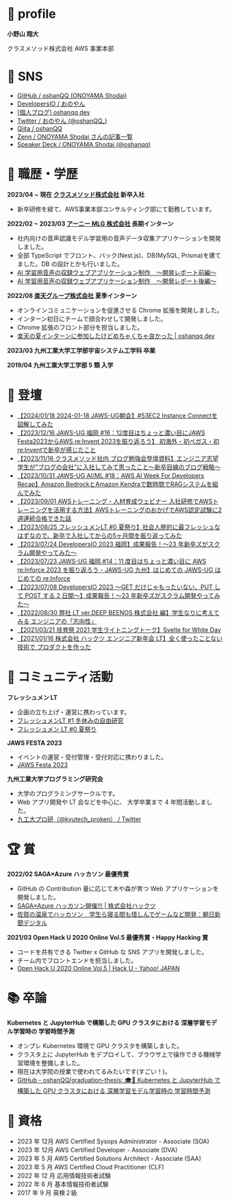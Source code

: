 # 👤 profile

**小野山 翔大**

クラスメソッド株式会社 AWS 事業本部

# 📱 SNS

- [GitHub / oshanQQ (ONOYAMA Shodai)](https://github.com/oshanQQ)
- [DevelopersIO / おのやん](https://dev.classmethod.jp/author/oshanqq)
- [[個人ブログ] oshanqq dev](https://oshanqq-dev.vercel.app/)
- [Twitter / おのやん (@oshanQQ\_)](https://twitter.com/oshanQQ_)
- [Qiita / oshanQQ](https://qiita.com/oshanQQ)
- [Zenn / ONOYAMA Shodai さんの記事一覧](https://zenn.dev/oshanqq)
- [Speaker Deck / ONOYAMA Shodai (@oshanqq)](https://speakerdeck.com/oshanqq)

# 💼 職歴・学歴

**2023/04 ~ 現在 [クラスメソッド株式会社](https://classmethod.jp/) 新卒入社**

- 新卒研修を経て、AWS事業本部コンサルティング部にて勤務しています。

**2022/02 ~ 2023/03 [アーニー MLG 株式会社](https://ernie.co.jp/) 長期インターン**

- 社内向けの音声認識モデル学習用の音声データ収集アプリケーションを開発しました。
- 全部 TypeScript でフロント、バック(Nest.js)、DB(MySQL, Prisma)を建てました。DB の設計とかも行いました。
- [AI 学習用音声の収録ウェブアプリケーション制作　〜開発レポート前編〜](https://olaris.jp/posts/WKvv-yyB)
- [AI 学習用音声の収録ウェブアプリケーション制作　〜開発レポート後編〜](https://olaris.jp/posts/Ku4HryXS)

**2022/08 [楽天グループ株式会社](https://corp.rakuten.co.jp/about/) 夏季インターン**

- オンラインコミュニケーションを促進させる Chrome 拡張を開発しました。
- インターン初日にチームで顔合わせして開発しました。
- Chrome 拡張のフロント部分を担当しました。
- [楽天の夏インターンに参加したけどめちゃくちゃ良かった | oshanqq dev](https://oshanqq-dev.vercel.app/posts/rakuten-internship)

**2023/03 九州工業大学工学部宇宙システム工学科 卒業**

**2019/04 九州工業大学工学部 5 類 入学**

# 🎤 登壇

- [【2024/01/18 2024-01-18 JAWS-UG朝会】#53EC2 Instance Connectを図解してみた](https://speakerdeck.com/oshanqq/ec2-instance-connectwotu-jie-sitemita)
- [【2023/12/16 JAWS-UG 福岡 #16：12度目はちょっと濃い目にJAWS Festa2023からAWS re:Invent 2023を振り返ろう】 初海外・初ベガス・初re:Inventで新卒が感じたこと](https://speakerdeck.com/oshanqq/chu-hai-wai-chu-begasuchu-re-inventdexin-zu-gagan-zitakoto)
- [【2023/11/16 クラスメソッド社内 ブログ勉強会登壇資料】エンジニア志望学生が"ブログの会社"に入社してみて思ったこと〜新卒目線のブログ戦略〜](https://speakerdeck.com/oshanqq/enziniazhi-wang-xue-sheng-ga-burogunohui-she-niru-she-sitemitesi-tutakoto-xin-zu-mu-xian-noburoguzhan-lue)
- [【2023/10/31 JAWS-UG AI/ML #18：AWS AI Week For Developers Recap】Amazon BedrockとAmazon Kendraで数時間でRAGシステムを組んでみた](https://speakerdeck.com/oshanqq/amazon-bedrocktoamazon-kendradeshu-shi-jian-deragsisutemuwozu-ndemita)
- [【2023/09/01 AWSトレーニング・人材育成ウェビナー 入社研修でAWSトレーニングを活用する方法】AWSトレーニングのおかげでAWS認定試験に2週連続合格できた話](https://speakerdeck.com/oshanqq/awstoreningunookagedeawsren-ding-shi-yan-ni2zhou-lian-sok-he-ge-dekitahua)
- [【2023/08/25 フレッシュメンLT #0 夏祭り】社会人歴的に最フレッシュなはずなので、新卒で入社してからの5ヶ月間を振り返ってみた](https://speakerdeck.com/oshanqq/she-hui-ren-li-de-nizui-huretusiyunahazunanode-xin-zu-deru-she-sitekarano5keyue-jian-wozhen-rifan-tutemita)
- [【2023/07/24 DevelopersIO 2023 福岡】成果報告！〜23 年新卒ズがスクラム開発やってみた〜](https://speakerdeck.com/oshanqq/fu-gang-ibentoban-cheng-guo-bao-gao-23nian-xin-zu-zugasukuramukai-fa-yatutemita)
- [【2023/07/23 JAWS-UG 福岡 #14：11 度目はちょっと濃い目に AWS re:Inforce 2023 を振り返ろう - JAWS-UG 九州】はじめての JAWS-UG はじめての re:Inforce](https://speakerdeck.com/oshanqq/hazimetenojaws-ug-hazimetenore-inforce)
- [【2023/07/08 DevelopersIO 2023 〜GET だけじゃもったいない、PUT して POST する 2 日間〜】成果報告！〜23 年新卒ズがスクラム開発やってみた〜](https://speakerdeck.com/oshanqq/cheng-guo-bao-gao-23nian-xin-zu-zugasukuramukai-fa-yatutemita)
- [【2022/08/30 弊社 LT ver.DEEP BEENOS 株式会社 編】学生なりに考えてみる エンジニアの「志向性」](https://speakerdeck.com/oshanqq/xue-sheng-narinikao-etemiru-enziniano-zhi-xiang-xing)
- [【2021/03/21 技育祭 2021 学生ライトニングトーク】Svelte for White Day](https://speakerdeck.com/oshanqq/svelte-for-white-day)
- [【2021/01/16 株式会社 ハックツ エンジニア新年会 LT】全く使ったことない技術で プロダクトを作った](https://speakerdeck.com/oshanqq/quan-kushi-tutakotonaiji-shu-de-purodakutowozuo-tuta)

# 🤝 コミュニティ活動

**フレッシュメン LT**

- 企画の立ち上げ・運営に携わっています。
- [フレッシュメンLT #1 冬休みの自由研究](https://connpass.com/event/301006/)
- [フレッシュメン LT #0 夏祭り](https://connpass.com/event/285559/)

**JAWS FESTA 2023**

- イベントの運営・受付管理・受付対応に携わりました。
- [JAWS Festa 2023](https://jft2023.jaws-ug.jp/)

**九州工業大学プログラミング研究会**

- 大学のプログラミングサークルです。
- Web アプリ開発や LT 会などを中心に、 大学卒業まで 4 年間活動しました。
- [九工大プロ研（@kyutech_proken） / Twitter](https://twitter.com/kyutech_proken)

# 🏆 賞

**2022/02 SAGA×Azure ハッカソン 最優秀賞**

- GitHub の Contribution 量に応じて木や森が育つ Web アプリケーションを開発しました。
- [SAGA×Azure ハッカソン開催!!! | 株式会社ハックツ](https://hackz.team/news/2NI9kKjmcoVfALGaw2luVR)
- [佐賀の温泉でハッカソン　学生ら寝る間も惜しんでゲームなど開発：朝日新聞デジタル](https://www.asahi.com/articles/ASQ267281Q26TTHB001.html)

**2021/03 Open Hack U 2020 Online Vol.5 最優秀賞・Happy Hacking 賞**

- コードを共有できる Twitter x GitHub な SNS アプリを開発しました。
- チーム内でフロントエンドを担当しました。
- [Open Hack U 2020 Online Vol.5 | Hack U - Yahoo! JAPAN](https://hacku.yahoo.co.jp/hacku2020online5/)

# 📚 卒論

**Kubernetes と JupyterHub で構築した GPU クラスタにおける 深層学習モデル学習時の 学習時間予測**

- オンプレ Kubernetes 環境で GPU クラスタを構築しました。
- クラスタ上に JupyterHub をデプロイして、ブラウザ上で操作できる機械学習環境を整備しました。
- 現在は大学院の授業で使われてるみたいです(すごい！)。
- [GitHub - oshanQQ/graduation-thesis: 🎓📝 Kubernetes と JupyterHub で構築した GPU クラスタにおける 深層学習モデル学習時の 学習時間予測](https://github.com/oshanQQ/graduation-thesis)

# 📜 資格

- 2023 年 12月 AWS Certified Sysops Administrator - Associate (SOA)
- 2023 年 12月 AWS Certified Developer - Associate (DVA)
- 2023 年 5 月 AWS Certified Solutions Architect - Associate (SAA)
- 2023 年 5 月 AWS Certified Cloud Practitioner (CLF)
- 2022 年 12 月 応用情報技術者試験
- 2022 年 6 月 基本情報技術者試験
- 2017 年 9 月 英検２級
